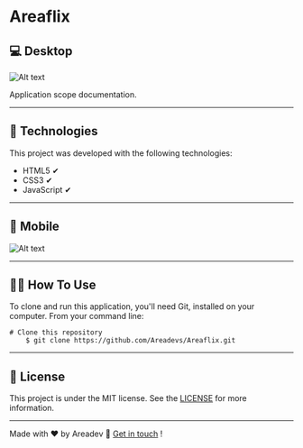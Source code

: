 # Areaflix #
## 💻 Desktop
![Alt text](/img/desktop.gif)

Application scope documentation.

___

## 🚀 Technologies ##

This project was developed with the following technologies:


+ HTML5 ✔
+ CSS3 ✔
+ JavaScript  ✔

___

## 📱 Mobile
![Alt text](/img/mobile.gif)

___

## 🐱‍👤 How To Use ##

To clone and run this application, you'll need Git,  installed on your computer. From your command line:

    # Clone this repository
        $ git clone https://github.com/Areadevs/Areaflix.git



___

## 📝 License

This project is under the MIT license. See the [LICENSE](https://github.com/Areadevs/Areaflix/MIT%20License.txt) for more information.

___

Made with ♥ by Areadev 👋 [Get in touch](https://areadev.com.br/) !